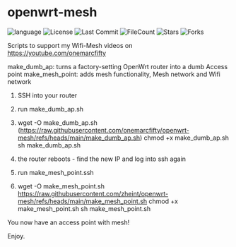 # openwrt-mesh

![language](https://img.shields.io/github/languages/top/onemarcfifty/openwrt-mesh)    ![License](https://img.shields.io/github/license/onemarcfifty/openwrt-mesh)    ![Last Commit](https://img.shields.io/github/last-commit/onemarcfifty/openwrt-mesh)     ![FileCount](https://img.shields.io/github/directory-file-count/onemarcfifty/openwrt-mesh)    ![Stars](https://img.shields.io/github/stars/onemarcfifty/openwrt-mesh)    ![Forks](https://img.shields.io/github/forks/onemarcfifty/openwrt-mesh)

Scripts to support my Wifi-Mesh videos on https://youtube.com/onemarcfifty

make_dumb_ap:    turns a factory-setting OpenWrt router into a dumb Access point
make_mesh_point: adds mesh functionality, Mesh network and Wifi network

1. SSH into your router
2. run make_dumb_ap.sh
3. wget -O make_dumb_ap.sh (https://raw.githubusercontent.com/onemarcfifty/openwrt-mesh/refs/heads/main/make_dumb_ap.sh)
	    chmod +x make_dumb_ap.sh
		sh make_dumb_ap.sh
	
4. the router reboots - find the new IP and log into ssh again
5. run make_mesh_point.ssh
6. wget -O make_mesh_point.sh https://raw.githubusercontent.com/zheint/openwrt-mesh/refs/heads/main/make_mesh_point.sh
	    chmod +x make_mesh_point.sh
		sh make_mesh_point.sh

You now have an access point with mesh!

Enjoy.
